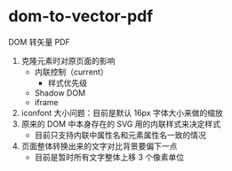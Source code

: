 # dom-to-vector-pdf

DOM 转矢量 PDF

1. 克隆元素时对原页面的影响
   - 内联控制（current）
     - 样式优先级
   - Shadow DOM
   - iframe
2. iconfont 大小问题：目前是默认 16px 字体大小来做的缩放
3. 原来的 DOM 中本身存在的 SVG 用的内联样式来决定样式
   - 目前只支持内联中属性名和元素属性名一致的情况
4. 页面整体转换出来的文字对比背景要偏下一点
   - 目前是暂时所有文字整体上移 3 个像素单位
